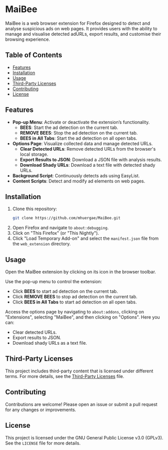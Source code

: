 # MaiBee

MaiBee is a web browser extension for Firefox designed to detect and analyse suspicious ads on web pages. It provides users with the ability to manage and visualise detected adURLs, export results, and customise their browsing experience.

## Table of Contents
- [Features](#features)
- [Installation](#installation)
- [Usage](#usage)
- [Third-Party Licenses](#third-party-licenses)
- [Contributing](#contributing)
- [License](#license)

## Features

- **Pop-up Menu**: Activate or deactivate the extension’s functionality.
  - **BEES**: Start the ad detection on the current tab.
  - **REMOVE BEES**: Stop the ad detection on the current tab.
  - **BEES in All Tabs**: Start the ad detection on all open tabs.
- **Options Page**: Visualize collected data and manage detected URLs.
  - **Clear Detected URLs**: Remove detected URLs from the browser's local storage.
  - **Export Results to JSON**: Download a JSON file with analysis results.
  - **Download Shady URLs**: Download a text file with detected shady URLs.
- **Background Script**: Continuously detects ads using EasyList.
- **Content Scripts**: Detect and modify ad elements on web pages.

## Installation

1. Clone this repository:
   ```sh
   git clone https://github.com/mhuergae/MaiBee.git
2. Open Firefox and navigate to `about:debugging`.
3. Click on "This Firefox" (or "This Nightly").
4. Click "Load Temporary Add-on" and select the `manifest.json` file from the `web_extension` directory.

## Usage

Open the MaiBee extension by clicking on its icon in the browser toolbar.

Use the pop-up menu to control the extension:

- Click **BEES** to start ad detection on the current tab.
- Click **REMOVE BEES** to stop ad detection on the current tab.
- Click **BEES in All Tabs** to start ad detection on all open tabs.

Access the options page by navigating to `about:addons`, clicking on "Extensions", selecting "MaiBee", and then clicking on "Options". Here you can:

- Clear detected URLs.
- Export results to JSON.
- Download shady URLs as a text file.

## Third-Party Licenses

This project includes third-party content that is licensed under different terms. For more details, see the [Third-Party Licenses](third-party-licenses.md) file.

## Contributing

Contributions are welcome! Please open an issue or submit a pull request for any changes or improvements.

## License

This project is licensed under the GNU General Public License v3.0 (GPLv3). See the `LICENSE` file for more details.


